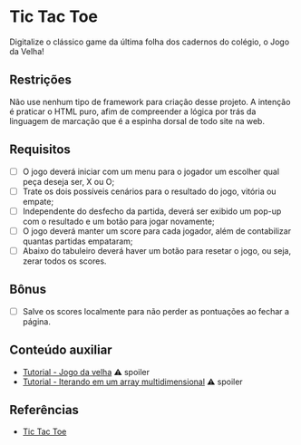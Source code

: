 # Tic Tac Toe

Digitalize o clássico game da última folha dos cadernos do colégio, o Jogo da Velha!

## Restrições

Não use nenhum tipo de framework para criação desse projeto. A intenção é praticar o HTML puro, afim
de compreender a lógica por trás da linguagem de marcação que é a espinha dorsal de todo site na web.

## Requisitos

- [ ] O jogo deverá iniciar com um menu para o jogador um escolher qual peça deseja ser, X ou O;
- [ ] Trate os dois possíveis cenários para o resultado do jogo, vitória ou empate;
- [ ] Independente do desfecho da partida, deverá ser exibido um pop-up com o resultado e um botão para jogar novamente;
- [ ] O jogo deverá manter um score para cada jogador, além de contabilizar quantas partidas empataram;
- [ ] Abaixo do tabuleiro deverá haver um botão para resetar o jogo, ou seja, zerar todos os scores.

## Bônus

- [ ] Salve os scores localmente para não perder as pontuações ao fechar a página.

## Conteúdo auxiliar

- [Tutorial - Jogo da velha](https://www.youtube.com/watch?v=M258B1b_pMs&t=1314s) ⚠️ spoiler
- [Tutorial - Iterando em um array multidimensional](https://www.youtube.com/watch?v=CXsnNQ51AdQ) ⚠️ spoiler

## Referências

- [Tic Tac Toe](https://dribbble.com/shots/3402966-Tic-Tac-Toe/attachments/3402966-Tic-Tac-Toe?mode=media)
